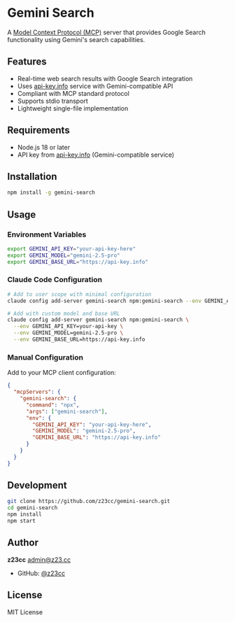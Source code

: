 # Gemini Search

A [Model Context Protocol (MCP)](https://modelcontextprotocol.io) server that provides Google Search functionality using Gemini's search capabilities.

## Features

- Real-time web search results with Google Search integration
- Uses [api-key.info](https://api-key.info) service with Gemini-compatible API
- Compliant with MCP standard protocol
- Supports stdio transport
- Lightweight single-file implementation

## Requirements

- Node.js 18 or later
- API key from [api-key.info](https://api-key.info) (Gemini-compatible service)

## Installation

```bash
npm install -g gemini-search
```

## Usage

### Environment Variables

```bash
export GEMINI_API_KEY="your-api-key-here"                                    # Required
export GEMINI_MODEL="gemini-2.5-pro"                                        # Optional (default: gemini-2.5-pro)
export GEMINI_BASE_URL="https://api-key.info"                               # Optional (default: https://api-key.info)
```

### Claude Code Configuration

```bash
# Add to user scope with minimal configuration
claude config add-server gemini-search npm:gemini-search --env GEMINI_API_KEY=your-api-key

# Add with custom model and base URL
claude config add-server gemini-search npm:gemini-search \
  --env GEMINI_API_KEY=your-api-key \
  --env GEMINI_MODEL=gemini-2.5-pro \
  --env GEMINI_BASE_URL=https://api-key.info
```

### Manual Configuration

Add to your MCP client configuration:

```json
{
  "mcpServers": {
    "gemini-search": {
      "command": "npx",
      "args": ["gemini-search"],
      "env": {
        "GEMINI_API_KEY": "your-api-key-here",
        "GEMINI_MODEL": "gemini-2.5-pro",
        "GEMINI_BASE_URL": "https://api-key.info"
      }
    }
  }
}
```

## Development

```bash
git clone https://github.com/z23cc/gemini-search.git
cd gemini-search
npm install
npm start
```

## Author

**z23cc** <admin@z23.cc>

- GitHub: [@z23cc](https://github.com/z23cc)

## License

MIT License